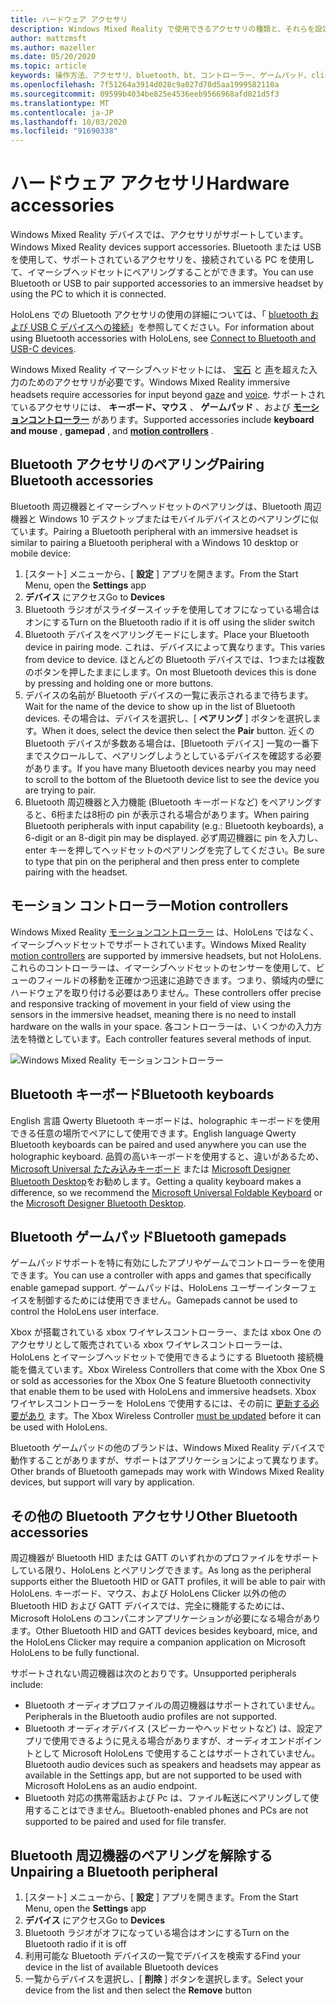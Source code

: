 ```yaml
---
title: ハードウェア アクセサリ
description: Windows Mixed Reality で使用できるアクセサリの種類と、それらを設定する方法について説明します。
author: mattzmsft
ms.author: mazeller
ms.date: 05/20/2020
ms.topic: article
keywords: 操作方法、アクセサリ、bluetooth、bt、コントローラー、ゲームパッド、clicker、xbox
ms.openlocfilehash: 7f51264a3914d028c9a027d70d5aa1999582110a
ms.sourcegitcommit: 09599b4034be825e4536eeb9566968afd021d5f3
ms.translationtype: MT
ms.contentlocale: ja-JP
ms.lasthandoff: 10/03/2020
ms.locfileid: "91690338"
---
```

# <a name="hardware-accessories"></a><span data-ttu-id="db58c-104">ハードウェア アクセサリ</span><span class="sxs-lookup"><span data-stu-id="db58c-104">Hardware accessories</span></span>

<span data-ttu-id="db58c-105">Windows Mixed Reality デバイスでは、アクセサリがサポートしています。</span><span class="sxs-lookup"><span data-stu-id="db58c-105">Windows Mixed Reality devices support accessories.</span></span> <span data-ttu-id="db58c-106">Bluetooth または USB を使用して、サポートされているアクセサリを、接続されている PC を使用して、イマーシブヘッドセットにペアリングすることができます。</span><span class="sxs-lookup"><span data-stu-id="db58c-106">You can use Bluetooth or USB to pair supported accessories to an immersive headset by using the PC to which it is connected.</span></span>

<span data-ttu-id="db58c-107">HoloLens での Bluetooth アクセサリの使用の詳細については、「 [bluetooth および USB C デバイスへの接続](https://docs.microsoft.com/hololens/hololens-connect-devices)」を参照してください。</span><span class="sxs-lookup"><span data-stu-id="db58c-107">For information about using Bluetooth accessories with HoloLens, see [Connect to Bluetooth and USB-C devices](https://docs.microsoft.com/hololens/hololens-connect-devices).</span></span>

<span data-ttu-id="db58c-108">Windows Mixed Reality イマーシブヘッドセットには、 [宝石](../design/gaze-and-commit.md) と [声](../design/voice-input.md)を超えた入力のためのアクセサリが必要です。</span><span class="sxs-lookup"><span data-stu-id="db58c-108">Windows Mixed Reality immersive headsets require accessories for input beyond [gaze](../design/gaze-and-commit.md) and [voice](../design/voice-input.md).</span></span> <span data-ttu-id="db58c-109">サポートされているアクセサリには、 **キーボード、マウス** 、 **ゲームパッド** 、および **[モーションコントローラー](../design/motion-controllers.md)** があります。</span><span class="sxs-lookup"><span data-stu-id="db58c-109">Supported accessories include **keyboard and mouse** , **gamepad** , and **[motion controllers](../design/motion-controllers.md)** .</span></span>

## <a name="pairing-bluetooth-accessories"></a><span data-ttu-id="db58c-110">Bluetooth アクセサリのペアリング</span><span class="sxs-lookup"><span data-stu-id="db58c-110">Pairing Bluetooth accessories</span></span>

<span data-ttu-id="db58c-111">Bluetooth 周辺機器とイマーシブヘッドセットのペアリングは、Bluetooth 周辺機器と Windows 10 デスクトップまたはモバイルデバイスとのペアリングに似ています。</span><span class="sxs-lookup"><span data-stu-id="db58c-111">Pairing a Bluetooth peripheral with an immersive headset is similar to pairing a Bluetooth peripheral with a Windows 10 desktop or mobile device:</span></span>

1. <span data-ttu-id="db58c-112">[スタート] メニューから、[ **設定** ] アプリを開きます。</span><span class="sxs-lookup"><span data-stu-id="db58c-112">From the Start Menu, open the **Settings** app</span></span>
2. <span data-ttu-id="db58c-113">**デバイス** にアクセス</span><span class="sxs-lookup"><span data-stu-id="db58c-113">Go to **Devices**</span></span>
3. <span data-ttu-id="db58c-114">Bluetooth ラジオがスライダースイッチを使用してオフになっている場合はオンにする</span><span class="sxs-lookup"><span data-stu-id="db58c-114">Turn on the Bluetooth radio if it is off using the slider switch</span></span>
4. <span data-ttu-id="db58c-115">Bluetooth デバイスをペアリングモードにします。</span><span class="sxs-lookup"><span data-stu-id="db58c-115">Place your Bluetooth device in pairing mode.</span></span> <span data-ttu-id="db58c-116">これは、デバイスによって異なります。</span><span class="sxs-lookup"><span data-stu-id="db58c-116">This varies from device to device.</span></span> <span data-ttu-id="db58c-117">ほとんどの Bluetooth デバイスでは、1つまたは複数のボタンを押したままにします。</span><span class="sxs-lookup"><span data-stu-id="db58c-117">On most Bluetooth devices this is done by pressing and holding one or more buttons.</span></span>
5. <span data-ttu-id="db58c-118">デバイスの名前が Bluetooth デバイスの一覧に表示されるまで待ちます。</span><span class="sxs-lookup"><span data-stu-id="db58c-118">Wait for the name of the device to show up in the list of Bluetooth devices.</span></span> <span data-ttu-id="db58c-119">その場合は、デバイスを選択し、[ **ペアリング** ] ボタンを選択します。</span><span class="sxs-lookup"><span data-stu-id="db58c-119">When it does, select the device then select the **Pair** button.</span></span> <span data-ttu-id="db58c-120">近くの Bluetooth デバイスが多数ある場合は、[Bluetooth デバイス] 一覧の一番下までスクロールして、ペアリングしようとしているデバイスを確認する必要があります。</span><span class="sxs-lookup"><span data-stu-id="db58c-120">If you have many Bluetooth devices nearby you may need to scroll to the bottom of the Bluetooth device list to see the device you are trying to pair.</span></span>
6. <span data-ttu-id="db58c-121">Bluetooth 周辺機器と入力機能 (Bluetooth キーボードなど) をペアリングすると、6桁または8桁の pin が表示される場合があります。</span><span class="sxs-lookup"><span data-stu-id="db58c-121">When pairing Bluetooth peripherals with input capability (e.g.: Bluetooth keyboards), a 6-digit or an 8-digit pin may be displayed.</span></span> <span data-ttu-id="db58c-122">必ず周辺機器に pin を入力し、enter キーを押してヘッドセットのペアリングを完了してください。</span><span class="sxs-lookup"><span data-stu-id="db58c-122">Be sure to type that pin on the peripheral and then press enter to complete pairing with the headset.</span></span>

## <a name="motion-controllers"></a><span data-ttu-id="db58c-123">モーション コントローラー</span><span class="sxs-lookup"><span data-stu-id="db58c-123">Motion controllers</span></span>

<span data-ttu-id="db58c-124">Windows Mixed Reality [モーションコントローラー](../design/motion-controllers.md) は、HoloLens ではなく、イマーシブヘッドセットでサポートされています。</span><span class="sxs-lookup"><span data-stu-id="db58c-124">Windows Mixed Reality [motion controllers](../design/motion-controllers.md) are supported by immersive headsets, but not HoloLens.</span></span> <span data-ttu-id="db58c-125">これらのコントローラーは、イマーシブヘッドセットのセンサーを使用して、ビューのフィールドの移動を正確かつ迅速に追跡できます。つまり、領域内の壁にハードウェアを取り付ける必要はありません。</span><span class="sxs-lookup"><span data-stu-id="db58c-125">These controllers offer precise and responsive tracking of movement in your field of view using the sensors in the immersive headset, meaning there is no need to install hardware on the walls in your space.</span></span> <span data-ttu-id="db58c-126">各コントローラーは、いくつかの入力方法を特徴としています。</span><span class="sxs-lookup"><span data-stu-id="db58c-126">Each controller features several methods of input.</span></span>

![Windows Mixed Reality モーションコントローラー](../design/images/winmr-ck-1080x1080-350px.jpg)

## <a name="bluetooth-keyboards"></a><span data-ttu-id="db58c-128">Bluetooth キーボード</span><span class="sxs-lookup"><span data-stu-id="db58c-128">Bluetooth keyboards</span></span>

<span data-ttu-id="db58c-129">English 言語 Qwerty Bluetooth キーボードは、holographic キーボードを使用できる任意の場所でペアにして使用できます。</span><span class="sxs-lookup"><span data-stu-id="db58c-129">English language Qwerty Bluetooth keyboards can be paired and used anywhere you can use the holographic keyboard.</span></span> <span data-ttu-id="db58c-130">品質の高いキーボードを使用すると、違いがあるため、 [Microsoft Universal たたみ込みキーボード](https://www.microsoft.com/accessories/products/keyboards/universal-foldable-keyboard/gu5-00001) または [Microsoft Designer Bluetooth Desktop](https://www.microsoft.com/accessories/products/keyboards/designer-bluetooth-desktop/7n9-00001)をお勧めします。</span><span class="sxs-lookup"><span data-stu-id="db58c-130">Getting a quality keyboard makes a difference, so we recommend the [Microsoft Universal Foldable Keyboard](https://www.microsoft.com/accessories/products/keyboards/universal-foldable-keyboard/gu5-00001) or the [Microsoft Designer Bluetooth Desktop](https://www.microsoft.com/accessories/products/keyboards/designer-bluetooth-desktop/7n9-00001).</span></span>

## <a name="bluetooth-gamepads"></a><span data-ttu-id="db58c-131">Bluetooth ゲームパッド</span><span class="sxs-lookup"><span data-stu-id="db58c-131">Bluetooth gamepads</span></span>

<span data-ttu-id="db58c-132">ゲームパッドサポートを特に有効にしたアプリやゲームでコントローラーを使用できます。</span><span class="sxs-lookup"><span data-stu-id="db58c-132">You can use a controller with apps and games that specifically enable gamepad support.</span></span> <span data-ttu-id="db58c-133">ゲームパッドは、HoloLens ユーザーインターフェイスを制御するためには使用できません。</span><span class="sxs-lookup"><span data-stu-id="db58c-133">Gamepads cannot be used to control the HoloLens user interface.</span></span>

<span data-ttu-id="db58c-134">Xbox が搭載されている xbox ワイヤレスコントローラー、または xbox One のアクセサリとして販売されている xbox ワイヤレスコントローラーは、HoloLens とイマーシブヘッドセットで使用できるようにする Bluetooth 接続機能を備えています。</span><span class="sxs-lookup"><span data-stu-id="db58c-134">Xbox Wireless Controllers that come with the Xbox One S or sold as accessories for the Xbox One S feature Bluetooth connectivity that enable them to be used with HoloLens and immersive headsets.</span></span> <span data-ttu-id="db58c-135">Xbox ワイヤレスコントローラーを HoloLens で使用するには、その前に [更新する必要があり](https://support.xbox.com/xbox-one/accessories/update-controller-for-stereo-headset-adapter) ます。</span><span class="sxs-lookup"><span data-stu-id="db58c-135">The Xbox Wireless Controller [must be updated](https://support.xbox.com/xbox-one/accessories/update-controller-for-stereo-headset-adapter) before it can be used with HoloLens.</span></span>

<span data-ttu-id="db58c-136">Bluetooth ゲームパッドの他のブランドは、Windows Mixed Reality デバイスで動作することがありますが、サポートはアプリケーションによって異なります。</span><span class="sxs-lookup"><span data-stu-id="db58c-136">Other brands of Bluetooth gamepads may work with Windows Mixed Reality devices, but support will vary by application.</span></span>

## <a name="other-bluetooth-accessories"></a><span data-ttu-id="db58c-137">その他の Bluetooth アクセサリ</span><span class="sxs-lookup"><span data-stu-id="db58c-137">Other Bluetooth accessories</span></span>

<span data-ttu-id="db58c-138">周辺機器が Bluetooth HID または GATT のいずれかのプロファイルをサポートしている限り、HoloLens とペアリングできます。</span><span class="sxs-lookup"><span data-stu-id="db58c-138">As long as the peripheral supports either the Bluetooth HID or GATT profiles, it will be able to pair with HoloLens.</span></span> <span data-ttu-id="db58c-139">キーボード、マウス、および HoloLens Clicker 以外の他の Bluetooth HID および GATT デバイスでは、完全に機能するためには、Microsoft HoloLens のコンパニオンアプリケーションが必要になる場合があります。</span><span class="sxs-lookup"><span data-stu-id="db58c-139">Other Bluetooth HID and GATT devices besides keyboard, mice, and the HoloLens Clicker may require a companion application on Microsoft HoloLens to be fully functional.</span></span>

<span data-ttu-id="db58c-140">サポートされない周辺機器は次のとおりです。</span><span class="sxs-lookup"><span data-stu-id="db58c-140">Unsupported peripherals include:</span></span>

* <span data-ttu-id="db58c-141">Bluetooth オーディオプロファイルの周辺機器はサポートされていません。</span><span class="sxs-lookup"><span data-stu-id="db58c-141">Peripherals in the Bluetooth audio profiles are not supported.</span></span>
* <span data-ttu-id="db58c-142">Bluetooth オーディオデバイス (スピーカーやヘッドセットなど) は、設定アプリで使用できるように見える場合がありますが、オーディオエンドポイントとして Microsoft HoloLens で使用することはサポートされていません。</span><span class="sxs-lookup"><span data-stu-id="db58c-142">Bluetooth audio devices such as speakers and headsets may appear as available in the Settings app, but are not supported to be used with Microsoft HoloLens as an audio endpoint.</span></span>
* <span data-ttu-id="db58c-143">Bluetooth 対応の携帯電話および Pc は、ファイル転送にペアリングして使用することはできません。</span><span class="sxs-lookup"><span data-stu-id="db58c-143">Bluetooth-enabled phones and PCs are not supported to be paired and used for file transfer.</span></span>

## <a name="unpairing-a-bluetooth-peripheral"></a><span data-ttu-id="db58c-144">Bluetooth 周辺機器のペアリングを解除する</span><span class="sxs-lookup"><span data-stu-id="db58c-144">Unpairing a Bluetooth peripheral</span></span>

1. <span data-ttu-id="db58c-145">[スタート] メニューから、[ **設定** ] アプリを開きます。</span><span class="sxs-lookup"><span data-stu-id="db58c-145">From the Start Menu, open the **Settings** app</span></span>
2. <span data-ttu-id="db58c-146">**デバイス** にアクセス</span><span class="sxs-lookup"><span data-stu-id="db58c-146">Go to **Devices**</span></span>
3. <span data-ttu-id="db58c-147">Bluetooth ラジオがオフになっている場合はオンにする</span><span class="sxs-lookup"><span data-stu-id="db58c-147">Turn on the Bluetooth radio if it is off</span></span>
4. <span data-ttu-id="db58c-148">利用可能な Bluetooth デバイスの一覧でデバイスを検索する</span><span class="sxs-lookup"><span data-stu-id="db58c-148">Find your device in the list of available Bluetooth devices</span></span>
5. <span data-ttu-id="db58c-149">一覧からデバイスを選択し、[ **削除** ] ボタンを選択します。</span><span class="sxs-lookup"><span data-stu-id="db58c-149">Select your device from the list and then select the **Remove** button</span></span>
